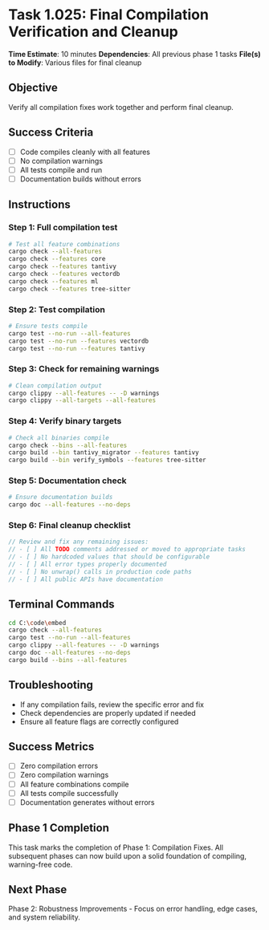# Task 1.025: Final Compilation Verification and Cleanup

**Time Estimate**: 10 minutes
**Dependencies**: All previous phase 1 tasks
**File(s) to Modify**: Various files for final cleanup

## Objective
Verify all compilation fixes work together and perform final cleanup.

## Success Criteria
- [ ] Code compiles cleanly with all features
- [ ] No compilation warnings
- [ ] All tests compile and run
- [ ] Documentation builds without errors

## Instructions

### Step 1: Full compilation test
```bash
# Test all feature combinations
cargo check --all-features
cargo check --features core
cargo check --features tantivy
cargo check --features vectordb
cargo check --features ml
cargo check --features tree-sitter
```

### Step 2: Test compilation
```bash
# Ensure tests compile
cargo test --no-run --all-features
cargo test --no-run --features vectordb
cargo test --no-run --features tantivy
```

### Step 3: Check for remaining warnings
```bash
# Clean compilation output
cargo clippy --all-features -- -D warnings
cargo clippy --all-targets --all-features
```

### Step 4: Verify binary targets
```bash
# Check all binaries compile
cargo check --bins --all-features
cargo build --bin tantivy_migrator --features tantivy
cargo build --bin verify_symbols --features tree-sitter
```

### Step 5: Documentation check
```bash
# Ensure documentation builds
cargo doc --all-features --no-deps
```

### Step 6: Final cleanup checklist
```rust
// Review and fix any remaining issues:
// - [ ] All TODO comments addressed or moved to appropriate tasks
// - [ ] No hardcoded values that should be configurable
// - [ ] All error types properly documented
// - [ ] No unwrap() calls in production code paths
// - [ ] All public APIs have documentation
```

## Terminal Commands
```bash
cd C:\code\embed
cargo check --all-features
cargo test --no-run --all-features
cargo clippy --all-features -- -D warnings
cargo doc --all-features --no-deps
cargo build --bins --all-features
```

## Troubleshooting
- If any compilation fails, review the specific error and fix
- Check dependencies are properly updated if needed
- Ensure all feature flags are correctly configured

## Success Metrics
- [ ] Zero compilation errors
- [ ] Zero compilation warnings
- [ ] All feature combinations compile
- [ ] All tests compile successfully
- [ ] Documentation generates without errors

## Phase 1 Completion
This task marks the completion of Phase 1: Compilation Fixes. All subsequent phases can now build upon a solid foundation of compiling, warning-free code.

## Next Phase
Phase 2: Robustness Improvements - Focus on error handling, edge cases, and system reliability.